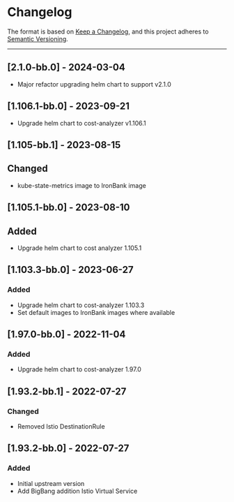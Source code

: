 # Changelog

The format is based on [Keep a Changelog](https://keepachangelog.com/en/1.0.0/), and this project adheres to [Semantic Versioning](https://semver.org/spec/v2.0.0.html).

---
## [2.1.0-bb.0] - 2024-03-04
- Major refactor upgrading helm chart to support v2.1.0

## [1.106.1-bb.0] - 2023-09-21
- Upgrade helm chart to cost-analyzer v1.106.1

## [1.105-bb.1] - 2023-08-15
## Changed
- kube-state-metrics image to IronBank image

## [1.105.1-bb.0] - 2023-08-10
## Added
- Upgrade helm chart to cost analyzer 1.105.1

## [1.103.3-bb.0] - 2023-06-27
### Added
- Upgrade helm chart to cost-analyzer 1.103.3
- Set default images to IronBank images where available

## [1.97.0-bb.0] - 2022-11-04
### Added
- Upgrade helm chart to cost-analyzer 1.97.0

## [1.93.2-bb.1] - 2022-07-27
### Changed
- Removed Istio DestinationRule

## [1.93.2-bb.0] - 2022-07-27
### Added
- Initial upstream version
- Add BigBang addition Istio Virtual Service

